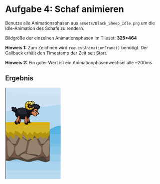 # Aufgabe 4: Schaf animieren

Benutze alle Animationsphasen aus `assets/Black_Sheep_Idle.png` um die Idle-Animation des Schafs zu rendern.

Bildgröße der einzelnen Animationsphasen im Tileset: **325\*464**

**Hinweis 1:** Zum Zeichnen wird `requestAnimationFrame()` benötigt. Der Callback erhält den Timestamp der Zeit seit Start.

**Hinweis 2:** Ein guter Wert ist ein Animationphasenwechsel alle ~200ms

## Ergebnis

![](Aufgabe4.gif)
